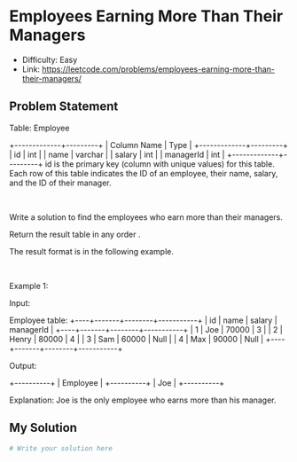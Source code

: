 # Employees Earning More Than Their Managers
- Difficulty: Easy
- Link: https://leetcode.com/problems/employees-earning-more-than-their-managers/

## Problem Statement

Table: 
Employee



+-------------+---------+
| Column Name | Type    |
+-------------+---------+
| id          | int     |
| name        | varchar |
| salary      | int     |
| managerId   | int     |
+-------------+---------+
id is the primary key (column with unique values) for this table.
Each row of this table indicates the ID of an employee, their name, salary, and the ID of their manager.



 


Write a solution to find the employees who earn more than their managers.


Return the result table in 
any order
.


The result format is in the following example.


 


Example 1:




Input:
 
Employee table:
+----+-------+--------+-----------+
| id | name  | salary | managerId |
+----+-------+--------+-----------+
| 1  | Joe   | 70000  | 3         |
| 2  | Henry | 80000  | 4         |
| 3  | Sam   | 60000  | Null      |
| 4  | Max   | 90000  | Null      |
+----+-------+--------+-----------+

Output:
 
+----------+
| Employee |
+----------+
| Joe      |
+----------+

Explanation:
 Joe is the only employee who earns more than his manager.

## My Solution

```python
# Write your solution here
```
